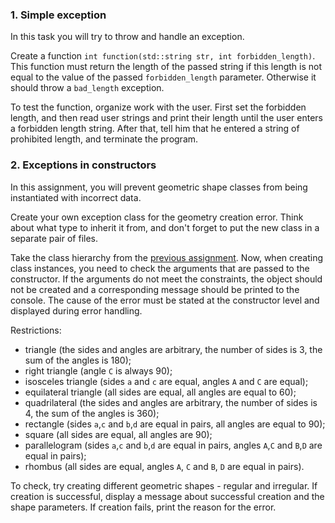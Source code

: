 ### 1. Simple exception
In this task you will try to throw and handle an exception.

Create a function `int function(std::string str, int forbidden_length)`. This function must return the length of the passed string if this length is not equal to the value of the passed `forbidden_length` parameter. Otherwise it should throw a `bad_length` exception.

To test the function, organize work with the user. First set the forbidden length, and then read user strings and print their length until the user enters a forbidden length string. After that, tell him that he entered a string of prohibited length, and terminate the program.

### 2. Exceptions in constructors
In this assignment, you will prevent geometric shape classes from being instantiated with incorrect data.

Create your own exception class for the geometry creation error. Think about what type to inherit it from, and don't forget to put the new class in a separate pair of files.

Take the class hierarchy from the [previous assignment](https://github.com/Alexander-Eismont/Netology-Ch3-Basic-programming-in-CPP/tree/main/lesson-05/3_Class_Hierarchy). Now, when creating class instances, you need to check the arguments that are passed to the constructor. If the arguments do not meet the constraints, the object should not be created and a corresponding message should be printed to the console. The cause of the error must be stated at the constructor level and displayed during error handling.

Restrictions:

- triangle (the sides and angles are arbitrary, the number of sides is 3, the sum of the angles is 180);
- right triangle (angle `C` is always 90);
- isosceles triangle (sides `a` and `c` are equal, angles `A` and `C` are equal);
- equilateral triangle (all sides are equal, all angles are equal to 60);
- quadrilateral (the sides and angles are arbitrary, the number of sides is 4, the sum of the angles is 360);
- rectangle (sides `a`,`c` and `b`,`d` are equal in pairs, all angles are equal to 90);
- square (all sides are equal, all angles are 90);
- parallelogram (sides `a`,`c` and `b`,`d` are equal in pairs, angles `A`,`C` and `B`,`D` are equal in pairs);
- rhombus (all sides are equal, angles `A`, `C` and `B`, `D` are equal in pairs).

To check, try creating different geometric shapes - regular and irregular. If creation is successful, display a message about successful creation and the shape parameters. If creation fails, print the reason for the error.